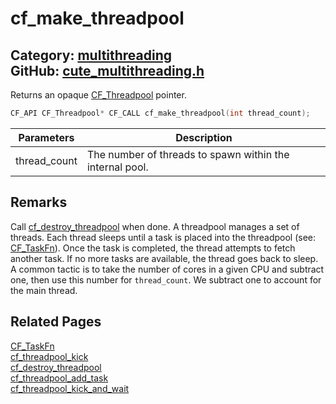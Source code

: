 [](../header.md ':include')

# cf_make_threadpool

Category: [multithreading](/api_reference?id=multithreading)  
GitHub: [cute_multithreading.h](https://github.com/RandyGaul/cute_framework/blob/master/include/cute_multithreading.h)  
---

Returns an opaque [CF_Threadpool](/multithreading/cf_threadpool.md) pointer.

```cpp
CF_API CF_Threadpool* CF_CALL cf_make_threadpool(int thread_count);
```

Parameters | Description
--- | ---
thread_count | The number of threads to spawn within the internal pool.

## Remarks

Call [cf_destroy_threadpool](/multithreading/cf_destroy_threadpool.md) when done. A threadpool manages a set of threads. Each thread sleeps until a task is placed
into the threadpool (see: [CF_TaskFn](/multithreading/cf_taskfn.md)). Once the task is completed, the thread attempts to fetch another task. If no more
tasks are available, the thread goes back to sleep. A common tactic is to take the number of cores in a given CPU and
subtract one, then use this number for `thread_count`. We subtract one to account for the main thread.

## Related Pages

[CF_TaskFn](/multithreading/cf_taskfn.md)  
[cf_threadpool_kick](/multithreading/cf_threadpool_kick.md)  
[cf_destroy_threadpool](/multithreading/cf_destroy_threadpool.md)  
[cf_threadpool_add_task](/multithreading/cf_threadpool_add_task.md)  
[cf_threadpool_kick_and_wait](/multithreading/cf_threadpool_kick_and_wait.md)  
